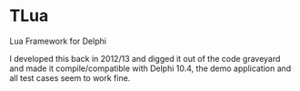 # TLua
Lua Framework for Delphi

I developed this back in 2012/13 and digged it out of the code graveyard and made it compile/compatible with Delphi 10.4, the demo application and all test cases seem to work fine.
